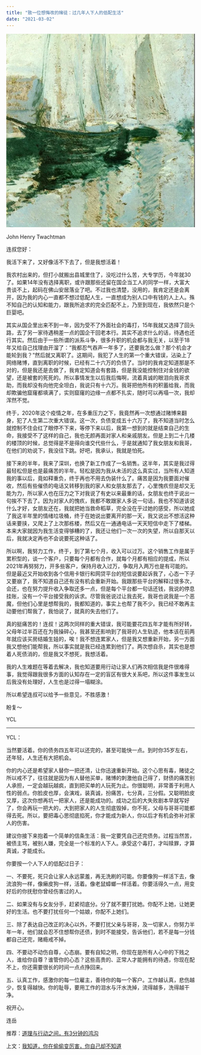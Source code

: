 ```yaml
---
title: "致一位想悔改的赌徒：过几年人下人的低配生活"
date: "2021-03-02"
---
```


![连岳文章](images/连岳文章picture-4.jpg)

John Henry Twachtman

  

连叔您好：

  

我活下来了，又好像活不下去了，但是我想活着！

  

我农村出来的，但打小就搬出县城里住了，没吃过什么苦，大专学历，今年就30了。如果14年没有选择离职，或许跟那些还留在国企当工人的同学一样，大富大贵谈不上，起码在佛山安居落业了吧。不过我也清楚，没用的，我肯定还是会离开，因为我的内心一直都不想过低配人生，一直想成为别人口中有钱的人上人。殊不知自己的认知和能力，跟我所追求的完全匹配不上，乃至到现在，我依然只是个巨婴吧。

  

其实从国企里出来不到一年，因为受不了外面社会的毒打，15年我就又选择了回头路，去了另一家待遇稍差一点的国企干回老本行。其实不追求什么的话，待遇也还行其实。然后由于一些所谓的派系斗争，很多升职的机会都与我无关，以至于18年又给自己找理由开溜了：“我都忍气吞声一年多了，还要我怎么做？那个机会才能轮到我？”然后就又离职了。这期间，我犯了人生的第一个重大错误，沾染上了网络赌博，直到离职的时候，已经有二十六万的负债了。当时的我肯定知道那是不对的，但是我还是去做了，我肯定知道会有套路，但是我没能控制住对金钱的欲望，还是被套的死死的。所以事情发生以后我后悔啊，流着真诚的眼泪向我哥求助，而我却没有向他完全坦白，我说只有十六万。我哥把他所有的积蓄给我，而我却欺骗他窟窿都填满了，实则窟窿的边缘一点都不扎实，随时可以再塌一次，我却浑然不觉。

  

终于，2020年这个疫情之年，在多重压力之下，我竟然再一次想通过赌博来翻身，犯了人生第二次重大错误。这一次，负债变成五十六万了，我不知道当时怎么就控制不住会红了眼停不下来，等停下来以后，我第一想到的就是结束自己的生命，我接受不了这样的自己，我也无颜再面对家人和亲戚朋友。但是上到二十几楼的楼顶的时候，总觉得是不是得向谁交代些什么，于是就通知了我女朋友和我哥，在他们的劝说下，我没往下跳。好吧，我承认，我就是怕死。

  

接下来的半年，我来了深圳，也换了新工作成了一名销售。这半年，其实是我过得最轻松但是也是最痛苦的半年。轻松是因为我从未活的这么真实过，当所有人知道我的事以后，竟如释重负，终于再也不用去伪装什么了。痛苦是因为我要面对催收，然后有些催债的电话又转移到我的家人和女朋友那去了，心里愧疚但是却又无能为力，所以家人也在压力之下对我说了有史以来最重的话，女朋友也终于说出一句挨不下去了。因为对家人的愧疚，我都不敢跟家人多说一句话，我也不知道该说什么才好，女朋友还在，我就把她当救命稻草，完全没在乎过她的感受，所以她成了我这半年里的情绪垃圾桶，终于在她说出要离开的那一天，我又说出不想活这种话来要挟，又爬上了上次那栋楼，然后又在一通通电话一天天短信中走下了楼梯。本来大家就因为我生活变得够糟的了，我还让他们一次一次的失望，所以自那天以后，我就决定再也不会说要死这种话了。

  

所以啊，我努力工作，终于，到了第七个月，收入可以过万。这个销售工作是属于累积型的，谈一个客户，只要每个月都有合作，就每个月都有相应的提成，所以2021年再努努力，开多些客户，保持月收入过万，争取月入两万也是有可能的。但是最近又开始收到各个信用卡银行和网贷平台的短信说要起诉我了，心态一下子又要崩了，我不知道自己还有没有机会重新开始。我跟那些平台的解释过很多次，会还，也在努力提升收入争取还多一点，但是每个平台都一句话还钱，我说的停息挂账，没有一个平台接受我的诉求。尽管我爸说过让我去死，我哥也说我是一个恶魔，但他们心里是想帮我的，我都知道的，事实上也帮了我不少。我已经不敢再主动要他们帮我了，我怕说了，就真的失去他们了。

  

真的挺痛苦的！连叔！这两次同样的重大错误，我可能要花四五年才能有所好转，父母年过半百还在为我操碎心，我甚至还影响到了我哥的人生轨迹，他本该在前两年就应该买房结婚生娃的，唉！我不想连累家人，但是我又想重新开始，另一方面我又想他们能帮我，所以事实就是我已经连累到他们了。两次想自杀，其实也是想着人死债消的，但是我又不想死，我想活着。

  

我的人生难题在等着去解决，我也知道要用行动让家人们再次相信我是件很难得事，我觉得跟我很多方面的认知存在一定的盲区有很大关系吧，所以这件事发生以后我没有处理好，人生也是过得一塌糊涂。

  

所以希望连叔可以给予一些意见，不胜感激！

  

盼复～

  

YCL

  

* * *

  

YCL：

  

当然要活着。你的债务四五年可以还完的，甚至可能快一点。到时你35岁左右，还年轻，人生还有大把机会。

  

你的内心还是希望家人替你一把还清，让你迅速重新开始。这个心思有毒，赌徒之所以戒不了，往往就是因为有人替他买单，赌博的刺激他自己得了，财债的痛苦别人承担，一定会越玩越疯，直到把买单的人玩死为止。你很聪明，非常善于利用人性的弱点。你脸皮也厚，会演戏，装真诚，扮痛苦，七分真，三分假。又聪明脸皮又厚，这次你想再坑一把家人，还是能成功的。成功之后的大失败剧本早就写好了，你会再玩一把大的，大到把家人的人生彻底毁掉，你不死，父母与哥哥可能都得去死。所以，要把毒心思彻底掐死，你才能成为新人，你以后才有机会弥补对家人的伤害。

  

建议你接下来抱着一个简单的信条生活：我一定要凭自己还完债务。过程当然苦，被债主骂，被别人嫌，完全是一个标准的人下人。承受这个毒打，才叫赎罪，才算真诚，才能成长。

  

你要按一个人下人的低配过日子：

  

一、不要死，死只会让家人永远蒙羞，再无洗刷的可能。你要像狗一样活下去，像流浪狗一样，像癞皮狗一样，活着。像老鼠蟑螂一样活着。你要活得久一点，用变好后的你抚慰你曾经伤害过的人。

  

二、如果没有与女友分手，赶紧彻底分。分了就不要打扰她。你配不上她，让她更好的生活。也不要打扰任何一个姑娘，你配不上她们。

  

三、除了表达自己改正的决心以外，不要打扰父亲与哥哥，及一切家人，你努力半年一年，他们就会忍不住想帮你还债，到时不能接受，告诉他们，若不是每一分钱都自己还完，赌瘾戒不掉。

  

四、不要动不动伤自尊，心态崩。要有自知之明，你现在是所有人心中的下贱之人，谁给你自尊？谁管你的心态？这些高贵的、正常人才能拥有的待遇，你现在配不上，你还需要很长的时间一点点挣回来。

  

五、认真工作，感激你的每一位雇主，善待你的每一个客户。工作越认真，悲伤越少，恢复得越快。你的耻辱，要用工作的泪水与汗水洗掉，流得越多，洗得越干净。

  

祝开心。

  

连岳

  

推荐：[道理与行动之间，有3分钟的鸿沟](http://mp.weixin.qq.com/s?__biz=MjM5NDU0Mjk2MQ==&mid=2651626387&idx=1&sn=ff9540f96114a55a9eb2c8b18cea0e67&chksm=bd7e1f8d8a09969b66a36cc44d0a1c401663ce936cf6a37dcd70c551fcc987a5c1a7c9376d68&scene=21#wechat_redirect)  

上文：[我知道，你在偷偷变厉害，你自己却不知道](http://mp.weixin.qq.com/s?__biz=MjM5NDU0Mjk2MQ==&mid=2651684960&idx=1&sn=2ae71981e5189271d317af948870cd53&chksm=bd7f047e8a088d6823b51a59b9146f8f47aa1758083da9b3b0449c6db3dbd2256c20526d7514&scene=21#wechat_redirect)
